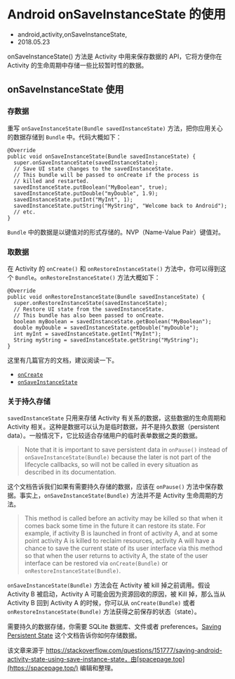 # Android onSaveInstanceState 的使用
- android,activity,onSaveInstanceState,
- 2018.05.23

onSaveInstanceState() 方法是 Activity 中用来保存数据的 API，它将方便你在 Activity 的生命周期中存储一些比较暂时性的数据。

## onSaveInstanceState 使用

### 存数据

重写 `onSaveInstanceState(Bundle savedInstanceState)` 方法，把你应用关心的数据存储到 `Bundle` 中。代码大概如下：

    @Override
    public void onSaveInstanceState(Bundle savedInstanceState) {
      super.onSaveInstanceState(savedInstanceState);
      // Save UI state changes to the savedInstanceState.
      // This bundle will be passed to onCreate if the process is
      // killed and restarted.
      savedInstanceState.putBoolean("MyBoolean", true);
      savedInstanceState.putDouble("myDouble", 1.9);
      savedInstanceState.putInt("MyInt", 1);
      savedInstanceState.putString("MyString", "Welcome back to Android");
      // etc.
    }

`Bundle` 中的数据是以键值对的形式存储的。NVP（Name-Value Pair）键值对。


### 取数据

在 Activity 的 `onCreate()` 和 `onRestoreInstanceState()` 方法中，你可以得到这个 `Bundle`。`onRestoreInstanceState()` 方法大概如下：

    @Override
    public void onRestoreInstanceState(Bundle savedInstanceState) {
      super.onRestoreInstanceState(savedInstanceState);
      // Restore UI state from the savedInstanceState.
      // This bundle has also been passed to onCreate.
      boolean myBoolean = savedInstanceState.getBoolean("MyBoolean");
      double myDouble = savedInstanceState.getDouble("myDouble");
      int myInt = savedInstanceState.getInt("MyInt");
      String myString = savedInstanceState.getString("MyString");
    }

这里有几篇官方的文档，建议阅读一下。

* [`onCreate`](https://developer.android.com/reference/android/app/Activity.html#onCreate(android.os.Bundle))
* [`onSaveInstanceState`](https://developer.android.com/reference/android/app/Activity.html#onSaveInstanceState(android.os.Bundle))

### 关于持久存储

`savedInstanceState` 只用来存储 Activity 有关系的数据，这些数据的生命周期和 Activity 相关。这种是数据可以认为是临时数据，并不是持久数据（persistent data）。一般情况下，它比较适合存储用户的临时表单数据之类的数据。

> Note that it is important to save persistent data in `onPause()` instead of `onSaveInstanceState(Bundle)` because the later is not part of the lifecycle callbacks, so will not be called in every situation as described in its documentation.

这个文档告诉我们如果有需要持久存储的数据，应该在 `onPause()` 方法中保存数据。事实上，`onSaveInstanceState(Bundle)` 方法并不是 Activity 生命周期的方法。

> This method is called before an activity may be killed so that when it
  comes back some time in the future it can restore its state. For
  example, if activity B is launched in front of activity A, and at some
  point activity A is killed to reclaim resources, activity A will have
  a chance to save the current state of its user interface via this
  method so that when the user returns to activity A, the state of the
  user interface can be restored via `onCreate(Bundle)` or
  `onRestoreInstanceState(Bundle)`.

`onSaveInstanceState(Bundle)` 方法会在 Activity 被 kill 掉之前调用。假设 Activity B 被启动，Activity A 可能会因为资源回收的原因，被 Kill 掉，那么当从 Activity B 回到 Activity A 的时候，你可以从 `onCreate(Bundle)` 或者 `onRestoreInstanceState(Bundle)` 方法获得之前保存的状态（state）。

需要持久的数据存储，你需要 SQLite 数据库、文件或者 preferences。[Saving Persistent State](https://developer.android.com/reference/android/app/Activity.html#SavingPersistentState) 这个文档告诉你如何存储数据。

该文章来源于 https://stackoverflow.com/questions/151777/saving-android-activity-state-using-save-instance-state，由[spacepage.top](https://spacepage.top/) 编辑和整理。

